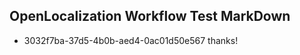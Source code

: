## OpenLocalization Workflow Test MarkDown
* 3032f7ba-37d5-4b0b-aed4-0ac01d50e567 
thanks!<!--HONumber=Mar16_HO2-->
